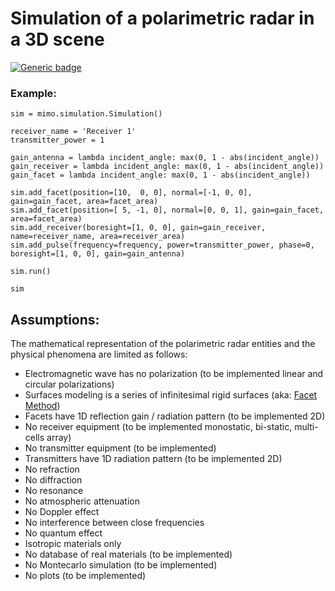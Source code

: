 # Simulation of a polarimetric radar in a 3D scene

[![Generic badge](https://img.shields.io/badge/Python-3.6-blue.svg)](https://shields.io/)

### Example:
    sim = mimo.simulation.Simulation()
    
    receiver_name = 'Receiver 1'
    transmitter_power = 1
    
    gain_antenna = lambda incident_angle: max(0, 1 - abs(incident_angle))
    gain_receiver = lambda incident_angle: max(0, 1 - abs(incident_angle))
    gain_facet = lambda incident_angle: max(0, 1 - abs(incident_angle))
    
    sim.add_facet(position=[10,  0, 0], normal=[-1, 0, 0], gain=gain_facet, area=facet_area)
    sim.add_facet(position=[ 5, -1, 0], normal=[0, 0, 1], gain=gain_facet, area=facet_area)
    sim.add_receiver(boresight=[1, 0, 0], gain=gain_receiver, name=receiver_name, area=receiver_area)
    sim.add_pulse(frequency=frequency, power=transmitter_power, phase=0, boresight=[1, 0, 0], gain=gain_antenna)

    sim.run()

    sim

## Assumptions:

The mathematical representation of the polarimetric radar entities and the physical phenomena are limited as follows:
- Electromagnetic wave has no polarization (to be implemented linear and circular polarizations)
- Surfaces modeling is a series of infinitesimal rigid surfaces (aka: [Facet Method](https://agupubs.onlinelibrary.wiley.com/doi/full/10.1029/2003RS002903))
- Facets have 1D reflection gain / radiation pattern (to be implemented 2D)
- No receiver equipment (to be implemented monostatic, bi-static, multi-cells array)
- No transmitter equipment (to be implemented)
- Transmitters have 1D radiation pattern (to be implemented 2D)
- No refraction
- No diffraction
- No resonance
- No atmospheric attenuation
- No Doppler effect
- No interference between close frequencies
- No quantum effect
- Isotropic materials only
- No database of real materials (to be implemented)
- No Montecarlo simulation (to be implemented)
- No plots (to be implemented)